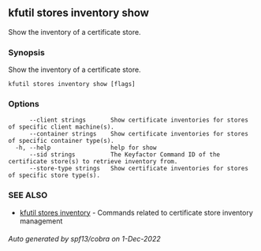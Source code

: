 ## kfutil stores inventory show

Show the inventory of a certificate store.

### Synopsis

Show the inventory of a certificate store.

```
kfutil stores inventory show [flags]
```

### Options

```
      --client strings       Show certificate inventories for stores of specific client machine(s).
      --container strings    Show certificate inventories for stores of specific container type(s).
  -h, --help                 help for show
      --sid strings          The Keyfactor Command ID of the certificate store(s) to retrieve inventory from.
      --store-type strings   Show certificate inventories for stores of specific store type(s).
```

### SEE ALSO

* [kfutil stores inventory](kfutil_stores_inventory.md)	 - Commands related to certificate store inventory management

###### Auto generated by spf13/cobra on 1-Dec-2022
